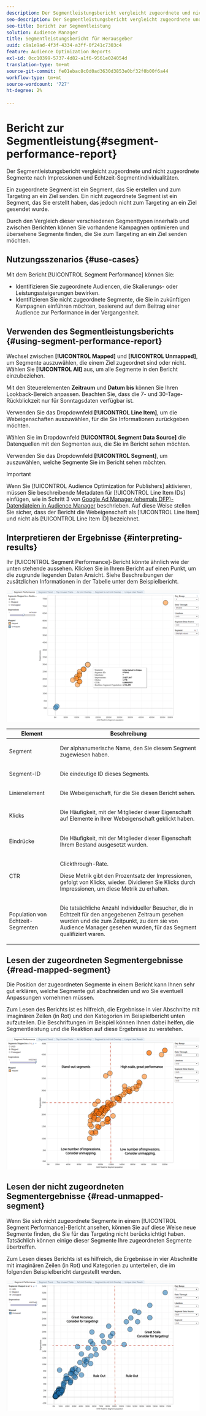 ```yaml
---
description: Der Segmentleistungsbericht vergleicht zugeordnete und nicht zugeordnete Segmente nach Impressionen und Echtzeit-Segmentindividualitäten. Ein zugeordnete Segment ist ein Segment, das Sie erstellen und zum Targeting an ein Ziel senden. Ein nicht zugeordnete Segment ist ein Segment, das Sie erstellt haben, das jedoch nicht zum Targeting an ein Ziel gesendet wurde. Durch den Vergleich dieser verschiedenen Segmenttypen innerhalb und zwischen Berichten können Sie vorhandene Kampagnen optimieren und übersehene Segmente finden, die Sie zum Targeting an ein Ziel senden möchten.
seo-description: Der Segmentleistungsbericht vergleicht zugeordnete und nicht zugeordnete Segmente nach Impressionen und Echtzeit-Segmentindividualitäten. Ein zugeordnete Segment ist ein Segment, das Sie erstellen und zum Targeting an ein Ziel senden. Ein nicht zugeordnete Segment ist ein Segment, das Sie erstellt haben, das jedoch nicht zum Targeting an ein Ziel gesendet wurde. Durch den Vergleich dieser verschiedenen Segmenttypen innerhalb und zwischen Berichten können Sie vorhandene Kampagnen optimieren und übersehene Segmente finden, die Sie zum Targeting an ein Ziel senden möchten.
seo-title: Bericht zur Segmentleistung
solution: Audience Manager
title: Segmentleistungsbericht für Herausgeber
uuid: c9a1e9ad-4f3f-4334-a3ff-0f241c7303c4
feature: Audience Optimization Reports
exl-id: 0cc10399-5737-4d82-a1f6-9561e024054d
translation-type: tm+mt
source-git-commit: fe01ebac8c0d0ad3630d3853e0bf32f0b00f6a44
workflow-type: tm+mt
source-wordcount: '727'
ht-degree: 2%

---
```


# Bericht zur Segmentleistung{#segment-performance-report}

Der Segmentleistungsbericht vergleicht zugeordnete und nicht zugeordnete Segmente nach Impressionen und Echtzeit-Segmentindividualitäten.

Ein zugeordnete Segment ist ein Segment, das Sie erstellen und zum Targeting an ein Ziel senden. Ein nicht zugeordnete Segment ist ein Segment, das Sie erstellt haben, das jedoch nicht zum Targeting an ein Ziel gesendet wurde.

Durch den Vergleich dieser verschiedenen Segmenttypen innerhalb und zwischen Berichten können Sie vorhandene Kampagnen optimieren und übersehene Segmente finden, die Sie zum Targeting an ein Ziel senden möchten.

## Nutzungsszenarios {#use-cases}

Mit dem Bericht [!UICONTROL Segment Performance] können Sie:

* Identifizieren Sie zugeordnete Audiencen, die Skalierungs- oder Leistungssteigerungen bewirken.
* Identifizieren Sie nicht zugeordnete Segmente, die Sie in zukünftigen Kampagnen einführen möchten, basierend auf dem Beitrag einer Audience zur Performance in der Vergangenheit.

## Verwenden des Segmentleistungsberichts {#using-segment-performance-report}

Wechsel zwischen **[!UICONTROL Mapped]** und **[!UICONTROL Unmapped]**, um Segmente auszuwählen, die einem Ziel zugeordnet sind oder nicht. Wählen Sie **[!UICONTROL All]** aus, um alle Segmente in den Bericht einzubeziehen.

Mit den Steuerelementen **Zeitraum** und **Datum bis** können Sie Ihren Lookback-Bereich anpassen. Beachten Sie, dass die 7- und 30-Tage-Rückblickzeit nur für Sonntagsdaten verfügbar ist.

Verwenden Sie das Dropdownfeld **[!UICONTROL Line Item]**, um die Webeigenschaften auszuwählen, für die Sie Informationen zurückgeben möchten.

Wählen Sie im Dropdownfeld **[!UICONTROL Segment Data Source]** die Datenquellen mit den Segmenten aus, die Sie im Bericht sehen möchten.

Verwenden Sie das Dropdownfeld **[!UICONTROL Segment]**, um auszuwählen, welche Segmente Sie im Bericht sehen möchten.

>[!IMPORTANT]
>
>Wenn Sie [!UICONTROL Audience Optimization for Publishers] aktivieren, müssen Sie beschreibende Metadaten für [!UICONTROL Line Item IDs] einfügen, wie in Schritt 3 von [Google Ad Manager (ehemals DFP)-Datendateien in Audience Manager](../../../reporting/audience-optimization-reports/aor-publishers/import-dfp.md) beschrieben. Auf diese Weise stellen Sie sicher, dass der Bericht die Webeigenschaft als [!UICONTROL Line Item] und nicht als [!UICONTROL Line Item ID] bezeichnet.

## Interpretieren der Ergebnisse {#interpreting-results}

Ihr [!UICONTROL Segment Performance]-Bericht könnte ähnlich wie der unten stehende aussehen. Klicken Sie in Ihrem Bericht auf einen Punkt, um die zugrunde liegenden Daten Ansicht. Siehe Beschreibungen der zusätzlichen Informationen in der Tabelle unter dem Beispielbericht.

![](assets/publisher_segment_performance.png)

<table id="table_AFE2540583C34835B04584693ADFD26A"> 
 <thead> 
  <tr> 
   <th colname="col1" class="entry"> Element </th> 
   <th colname="col2" class="entry"> Beschreibung </th> 
  </tr>
 </thead>
 <tbody> 
  <tr> 
   <td colname="col1"> <p>Segment </p> </td> 
   <td colname="col2"> <p>Der alphanumerische Name, den Sie diesem Segment zugewiesen haben. </p> </td> 
  </tr> 
  <tr> 
   <td colname="col1"> <p>Segment-ID </p> </td> 
   <td colname="col2"> <p>Die eindeutige ID dieses Segments. </p> </td> 
  </tr> 
  <tr> 
   <td colname="col1"> <p>Linienelement </p> </td> 
   <td colname="col2"> <p>Die Webeigenschaft, für die Sie diesen Bericht sehen. </p> </td> 
  </tr> 
  <tr> 
   <td colname="col1"> <p>Klicks </p> </td> 
   <td colname="col2"> <p>Die Häufigkeit, mit der Mitglieder dieser Eigenschaft auf Elemente in Ihrer Webeigenschaft geklickt haben. </p> </td> 
  </tr> 
  <tr> 
   <td colname="col1"> <p>Eindrücke </p> </td> 
   <td colname="col2"> <p>Die Häufigkeit, mit der Mitglieder dieser Eigenschaft Ihrem Bestand ausgesetzt wurden. </p> </td> 
  </tr> 
  <tr> 
   <td colname="col1"> <p>CTR </p> </td> 
   <td colname="col2"> <p>Clickthrough-Rate. </p> <p>Diese Metrik gibt den Prozentsatz der Impressionen, gefolgt von Klicks, wieder. Dividieren Sie Klicks durch Impressionen, um diese Metrik zu erhalten. </p> </td> 
  </tr> 
  <tr> 
   <td colname="col1"> <p>Population von Echtzeit-Segmenten </p> </td> 
   <td colname="col2"> <p>Die tatsächliche Anzahl individueller Besucher, die in Echtzeit für den angegebenen Zeitraum gesehen wurden und die zum Zeitpunkt, zu dem sie von <span class="keyword"> Audience Manager</span> gesehen wurden, für das Segment qualifiziert waren. </p> </td> 
  </tr> 
 </tbody> 
</table>

## Lesen der zugeordneten Segmentergebnisse {#read-mapped-segment}

Die Position der zugeordneten Segmente in einem Bericht kann Ihnen sehr gut erklären, welche Segmente gut abschneiden und wo Sie eventuell Anpassungen vornehmen müssen.

Zum Lesen des Berichts ist es hilfreich, die Ergebnisse in vier Abschnitte mit imaginären Zeilen (in Rot) und den Kategorien im Beispielbericht unten aufzuteilen. Die Beschriftungen im Beispiel können Ihnen dabei helfen, die Segmentleistung und die Reaktion auf diese Ergebnisse zu verstehen.

![](assets/publisher_segment_performance_mapped.png)

## Lesen der nicht zugeordneten Segmentergebnisse {#read-unmapped-segment}

Wenn Sie sich nicht zugeordnete Segmente in einem [!UICONTROL Segment Performance]-Bericht ansehen, können Sie auf diese Weise neue Segmente finden, die Sie für das Targeting nicht berücksichtigt haben. Tatsächlich können einige dieser Segmente Ihre zugeordneten Segmente übertreffen.

Zum Lesen dieses Berichts ist es hilfreich, die Ergebnisse in vier Abschnitte mit imaginären Zeilen (in Rot) und Kategorien zu unterteilen, die im folgenden Beispielbericht dargestellt werden.

![](assets/publisher_segment_performance_unmapped.png)

